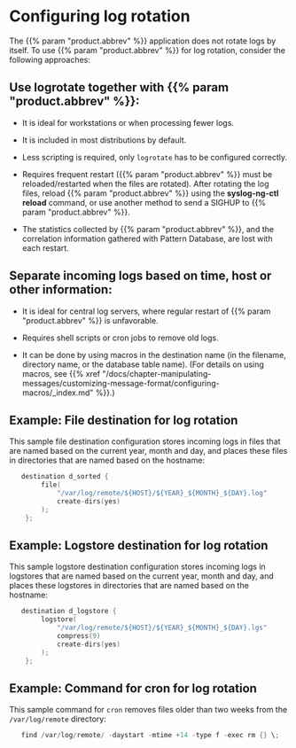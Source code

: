 ---
---
<!-- DISCLAIMER: This file is based on the syslog-ng Open Source Edition documentation https://github.com/balabit/syslog-ng-ose-guides/commit/2f4a52ee61d1ea9ad27cb4f3168b95408fddfdf2 and is used under the terms of The syslog-ng Open Source Edition Documentation License. The file has been modified by Axoflow. -->
# Configuring log rotation

The {{% param "product.abbrev" %}} application does not rotate logs by itself. To use {{% param "product.abbrev" %}} for log rotation, consider the following approaches:


## Use logrotate together with {{% param "product.abbrev" %}}:

  - It is ideal for workstations or when processing fewer logs.

  - It is included in most distributions by default.

  - Less scripting is required, only `logrotate` has to be configured correctly.

  - Requires frequent restart ({{% param "product.abbrev" %}} must be reloaded/restarted when the files are rotated). After rotating the log files, reload {{% param "product.abbrev" %}} using the **syslog-ng-ctl reload** command, or use another method to send a SIGHUP to {{% param "product.abbrev" %}}.

  - The statistics collected by {{% param "product.abbrev" %}}, and the correlation information gathered with Pattern Database, are lost with each restart.



## Separate incoming logs based on time, host or other information:

  - It is ideal for central log servers, where regular restart of {{% param "product.abbrev" %}} is unfavorable.

  - Requires shell scripts or cron jobs to remove old logs.

  - It can be done by using macros in the destination name (in the filename, directory name, or the database table name). (For details on using macros, see {{% xref "/docs/chapter-manipulating-messages/customizing-message-format/configuring-macros/_index.md" %}}.)


## Example: File destination for log rotation

This sample file destination configuration stores incoming logs in files that are named based on the current year, month and day, and places these files in directories that are named based on the hostname:

```c
   destination d_sorted {
        file(
            "/var/log/remote/${HOST}/${YEAR}_${MONTH}_${DAY}.log"
            create-dirs(yes)
        );
    };
```



## Example: Logstore destination for log rotation

This sample logstore destination configuration stores incoming logs in logstores that are named based on the current year, month and day, and places these logstores in directories that are named based on the hostname:

```c
   destination d_logstore {
        logstore(
            "/var/log/remote/${HOST}/${YEAR}_${MONTH}_${DAY}.lgs"
            compress(9)
            create-dirs(yes)
        );
    };
```



## Example: Command for cron for log rotation

This sample command for `cron` removes files older than two weeks from the `/var/log/remote` directory:

```c
   find /var/log/remote/ -daystart -mtime +14 -type f -exec rm {} \;
```



